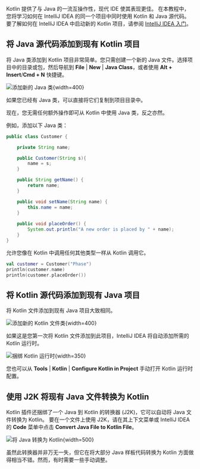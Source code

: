 [//]: # (title: 在一个项目中混合使用 Java 和 Kotlin – 教程)

Kotlin 提供了与 Java 的一流互操作性，现代 IDE 使其表现更佳。
在本教程中，您将学习如何在 IntelliJ IDEA 的同一个项目中同时使用 Kotlin 和 Java 源代码。要了解如何在 IntelliJ IDEA 中启动新的 Kotlin 项目，请参阅 [IntelliJ IDEA 入门](jvm-get-started.md)。

## 将 Java 源代码添加到现有 Kotlin 项目

将 Java 类添加到 Kotlin 项目非常简单。您只需创建一个新的 Java 文件。选择项目中的目录或包，然后导航到 **File** | **New** | **Java Class**，或者使用 **Alt + Insert**/**Cmd + N** 快捷键。

![添加新的 Java 类](new-java-class.png){width=400}

如果您已经有 Java 类，可以直接将它们复制到项目目录中。

现在，您无需任何额外操作即可从 Kotlin 中使用 Java 类，反之亦然。

例如，添加以下 Java 类：

``` java
public class Customer {

    private String name;

    public Customer(String s){
        name = s;
    }

    public String getName() {
        return name;
    }

    public void setName(String name) {
        this.name = name;
    }
    
    public void placeOrder() {
        System.out.println("A new order is placed by " + name);
    }
}
```

允许您像在 Kotlin 中调用任何其他类型一样从 Kotlin 调用它。

```kotlin
val customer = Customer("Phase")
println(customer.name)
println(customer.placeOrder())
```

## 将 Kotlin 源代码添加到现有 Java 项目

将 Kotlin 文件添加到现有 Java 项目大致相同。

![添加新的 Kotlin 文件类](new-kotlin-file.png){width=400}

如果这是您第一次将 Kotlin 文件添加到此项目，IntelliJ IDEA 将自动添加所需的 Kotlin 运行时。

![捆绑 Kotlin 运行时](bundling-kotlin-option.png){width=350}

您也可以从 **Tools** | **Kotlin** | **Configure Kotlin in Project** 手动打开 Kotlin 运行时配置。

## 使用 J2K 将现有 Java 文件转换为 Kotlin

Kotlin 插件还捆绑了一个 Java 到 Kotlin 的转换器 (J2K)，它可以自动将 Java 文件转换为 Kotlin。
要在一个文件上使用 J2K，请在其上下文菜单或 IntelliJ IDEA 的 **Code** 菜单中点击 **Convert Java File to Kotlin File**。

![将 Java 转换为 Kotlin](convert-java-to-kotlin.png){width=500}

虽然此转换器并非万无一失，但它在将大部分 Java 样板代码转换为 Kotlin 方面做得相当不错。然而，有时需要一些手动调整。